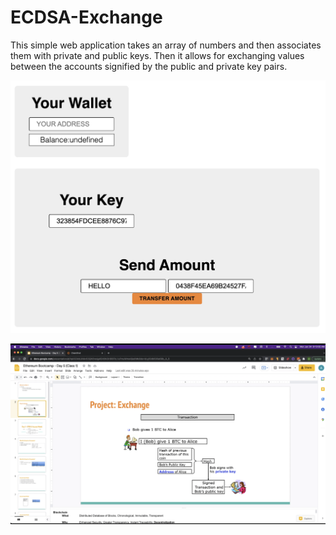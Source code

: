 # ECDSA-Exchange
This simple web application takes an array of numbers and then associates them with private and public keys.
Then it allows for exchanging values between the accounts signified by the public and private key pairs.

![Web Page](FrontEnd-Screenshot.jpg)

![Alavaro's Solution](Alvaraos-Solution.png)

